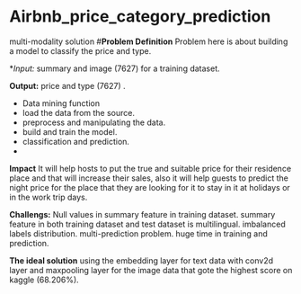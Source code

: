 # Airbnb_price_category_prediction
multi-modality solution
#**Problem Definition**
Problem here is about building a model to classify the price and type.

**Input:* summary and image (7627) for a training dataset.

**Output:** price and type (7627) .

- Data mining function
- load the data from the source.
- preprocess and manipulating the data.
- build and train the model.
- classification and prediction.
- 
**Impact**
It will help hosts to put the true and suitable price for their residence place and that will increase their sales, also it will help guests to predict the night price for the place that they are looking for it to stay in it at holidays or in the work trip days.

**Challengs:**
Null values in summary feature in training dataset.
summary feature in both training dataset and test dataset is multilingual.
imbalanced labels distribution.
multi-prediction problem.
huge time in training and prediction.

**The ideal solution**
using the embedding layer for text data with conv2d layer and maxpooling layer for the image data that gote the highest score on kaggle (68.206%).
